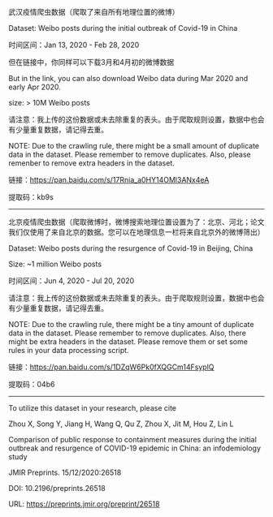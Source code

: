 武汉疫情爬虫数据（爬取了来自所有地理位置的微博）

Dataset: Weibo posts during the initial outbreak of Covid-19 in China 

时间区间：Jan 13, 2020 - Feb 28, 2020

但在链接中，你同样可以下载3月和4月初的微博数据

But in the link, you can also download Weibo data during Mar 2020 and early Apr 2020. 

size: > 10M Weibo posts

请注意：我上传的这份数据或未去除重复的表头。由于爬取规则设置，数据中也会有少量重复数据，请记得去重。

NOTE: Due to the crawling rule, there might be a small amount of duplicate data in the dataset. Please remember to remove duplicates. Also, please remenber to remove extra headers in the dataset.

链接：https://pan.baidu.com/s/17Rnia_a0HY14OMl3ANx4eA 

提取码：kb9s 

------

北京疫情爬虫数据（爬取微博时，微博搜索地理位置设置为了：北京、河北；论文我们仅使用了来自北京的数据。您可以在地理信息一栏将来自北京外的微博筛出）

Dataset: Weibo posts during the resurgence of Covid-19 in Beijing, China

Size: ~1 million Weibo posts

时间区间：Jun 4, 2020 - Jul 20, 2020

请注意：我上传的这份数据或未去除重复的表头。由于爬取规则设置，数据中也会有少量重复数据，请记得去重。

NOTE: Due to the crawling rule, there might be a tiny amount of duplicate data in the dataset. Please remember to remove duplicates. Also, there might be extra headers in the dataset. Please remove them or set some rules in your data processing script.

链接：https://pan.baidu.com/s/1DZqW6Pk0fXQGCm14FsyplQ 

提取码：04b6

------

To utilize this dataset in your research, please cite

Zhou X, Song Y, Jiang H, Wang Q, Qu Z, Zhou X, Jit M, Hou Z, Lin L

Comparison of public response to containment measures during the initial outbreak and resurgence of COVID-19 epidemic in China: an infodemiology study

JMIR Preprints. 15/12/2020:26518

DOI: 10.2196/preprints.26518

URL: https://preprints.jmir.org/preprint/26518
